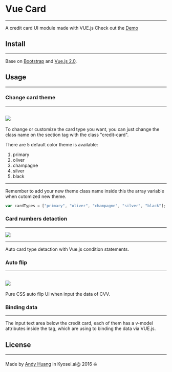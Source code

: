 # Vue Card
---
A credit card UI module made with VUE.js
Check out the [Demo](https://andy19910102.github.io/VuejsCreditCardUI/)

## Install
---
Base on [Bootstrap](http://getbootstrap.com/) and [Vue.js 2.0](https://vuejs.org/).

## Usage
---
### Change card theme
---
![](https://github.com/andy19910102/VuejsCreditCardUI/blob/master/demoGif/vueCardDemoColorThemes.gif?raw=true)
---

To change or customize the card type you want, you can just change the class name on the section tag with the class "credit-card".

There are 5 default color theme is available:

1. primary
2. oliver
3. champagne
4. silver
5. black

---
Remember to add your new theme class name inside this the array variable when cutomized new theme.
```javascript
var cardTypes = ["primary", "oliver", "champagne", "silver", "black"];
```
### Card numbers detaction
---
![](https://github.com/andy19910102/VuejsCreditCardUI/blob/master/demoGif/vueCardDemoDetactCardType.gif?raw=true)

---

Auto card type detaction with Vue.js condition statements. 

### Auto flip
---
![](https://github.com/andy19910102/VuejsCreditCardUI/blob/master/demoGif/vueCardDemoAutoFlip.gif?raw=true)
---
Pure CSS auto flip UI when input the data of CVV. 


### Binding data
---
The input text area below the credit card, each of them has a v-model attributes inside the tag, which are using to binding the data via VUE.js.

## License
---
Made by [Andy Huang](https://github.com/andy19910102) in Kyosei.ai@ 2016 :sailboat: 